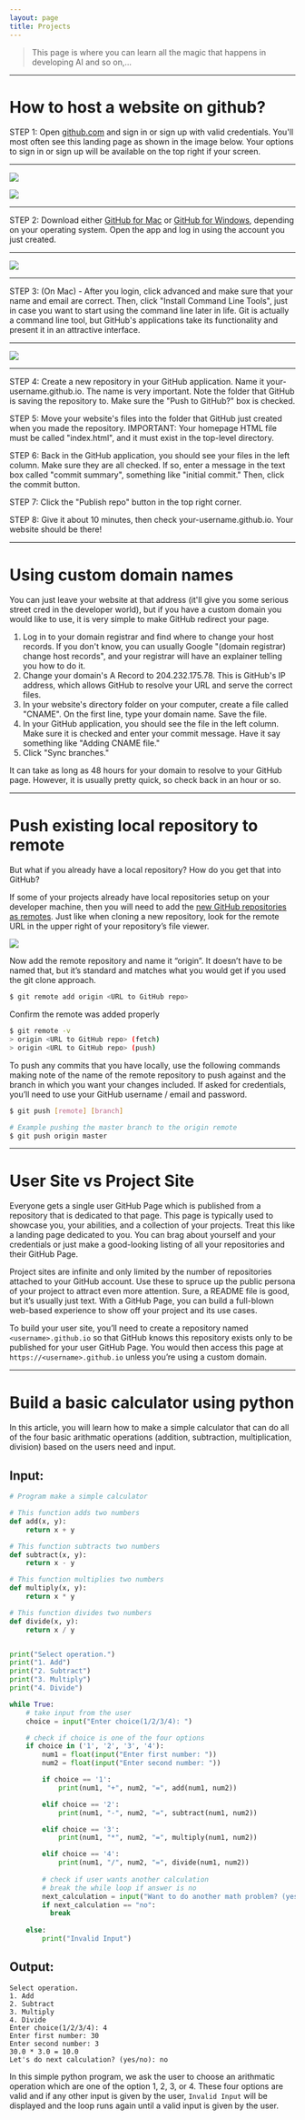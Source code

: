 ```yaml
---
layout: page
title: Projects
---
```


> This page is where you can learn all the magic that happens in developing AI and so on,...

---

# **How to host a website on github?**

STEP 1: Open [github.com](https://github.com/) and sign in or sign up with valid credentials. You'll most often see this landing page as shown in the image below. Your options to sign in or sign up will be available on the top right if your screen.

---
![](2021-12-27-12-15-57.png)

![](2021-12-27-12-28-30.png)

---
STEP 2: Download either [GitHub for Mac](https://desktop.github.com/) or [GitHub for Windows](https://desktop.github.com/), depending on your operating system. Open the app and log in using the account you just created.

---
![](2021-12-27-13-47-27.png)

---
STEP 3: (On Mac) - After you login, click advanced and make sure that your name and email are correct. Then, click "Install Command Line Tools", just in case you want to start using the command line later in life. Git is actually a command line tool, but GitHub's applications take its functionality and present it in an attractive interface.

---
![](![](tempsnip.png).png)

---
STEP 4: Create a new repository in your GitHub application. Name it your-username.github.io. The name is very important. Note the folder that GitHub is saving the repository to. Make sure the "Push to GitHub?" box is checked.

STEP 5: Move your website's files into the folder that GitHub just created when you made the repository. IMPORTANT: Your homepage HTML file must be called "index.html", and it must exist in the top-level directory.

STEP 6: Back in the GitHub application, you should see your files in the left column. Make sure they are all checked. If so, enter a message in the text box called "commit summary", something like "initial commit." Then, click the commit button.

STEP 7: Click the "Publish repo" button in the top right corner.

STEP 8: Give it about 10 minutes, then check your-username.github.io. Your website should be there!

---
# **Using custom domain names**

You can just leave your website at that address (it'll give you some serious street cred in the developer world), but if you have a custom domain you would like to use, it is very simple to make GitHub redirect your page.

1. Log in to your domain registrar and find where to change your host records. If you don't know, you can usually Google "(domain registrar) change host records", and your registrar will have an explainer telling you how to do it.
2. Change your domain's A Record to 204.232.175.78. This is GitHub's IP address, which allows GitHub to resolve your URL and serve the correct files.
3. In your website's directory folder on your computer, create a file called "CNAME". On the first line, type your domain name. Save the file.
4. In your GitHub application, you should see the file in the left column. Make sure it is checked and enter your commit message. Have it say something like "Adding CNAME file."
5. Click "Sync branches."

It can take as long as 48 hours for your domain to resolve to your GitHub page. However, it is usually pretty quick, so check back in an hour or so.

---
# **Push existing local repository to remote**

But what if you already have a local repository? How do you get that into GitHub?

If some of your projects already have local repositories setup on your developer machine, then you will need to add the [new GitHub repositories as remotes](https://docs.github.com/en/get-started/getting-started-with-git/managing-remote-repositories). Just like when cloning a new repository, look for the remote URL in the upper right of your repository’s file viewer.

![](2021-12-27-14-10-02.png)

Now add the remote repository and name it “origin”. It doesn’t have to be named that, but it’s standard and matches what you would get if you used the git clone approach.

```bash
$ git remote add origin <URL to GitHub repo>
```

Confirm the remote was added properly

```bash
$ git remote -v
> origin <URL to GitHub repo> (fetch)
> origin <URL to GitHub repo> (push)
```

To push any commits that you have locally, use the following commands making note of the name of the remote repository to push against and the branch in which you want your changes included. If asked for credentials, you’ll need to use your GitHub username / email and password.

```bash
$ git push [remote] [branch]

# Example pushing the master branch to the origin remote
$ git push origin master
```

---
# **User Site vs Project Site**

Everyone gets a single user GitHub Page which is published from a repository that is dedicated to that page. This page is typically used to showcase you, your abilities, and a collection of your projects. Treat this like a landing page dedicated to you. You can brag about yourself and your credentials or just make a good-looking listing of all your repositories and their GitHub Page.

Project sites are infinite and only limited by the number of repositories attached to your GitHub account. Use these to spruce up the public persona of your project to attract even more attention. Sure, a README file is good, but it’s usually just text. With a GitHub Page, you can build a full-blown web-based experience to show off your project and its use cases.

To build your user site, you’ll need to create a repository named `<username>.github.io` so that GitHub knows this repository exists only to be published for your user GitHub Page. You would then access this page at `https://<username>.github.io` unless you’re using a custom domain.

---
# **Build a basic calculator using python**

In this article, you will learn how to make a simple calculator that can do all of the four basic arithmatic operations (addition, subtraction, multiplication, division) based on the users need and input.

## Input:
```python
# Program make a simple calculator

# This function adds two numbers
def add(x, y):
    return x + y

# This function subtracts two numbers
def subtract(x, y):
    return x - y

# This function multiplies two numbers
def multiply(x, y):
    return x * y

# This function divides two numbers
def divide(x, y):
    return x / y


print("Select operation.")
print("1. Add")
print("2. Subtract")
print("3. Multiply")
print("4. Divide")

while True:
    # take input from the user
    choice = input("Enter choice(1/2/3/4): ")

    # check if choice is one of the four options
    if choice in ('1', '2', '3', '4'):
        num1 = float(input("Enter first number: "))
        num2 = float(input("Enter second number: "))

        if choice == '1':
            print(num1, "+", num2, "=", add(num1, num2))

        elif choice == '2':
            print(num1, "-", num2, "=", subtract(num1, num2))

        elif choice == '3':
            print(num1, "*", num2, "=", multiply(num1, num2))

        elif choice == '4':
            print(num1, "/", num2, "=", divide(num1, num2))
        
        # check if user wants another calculation
        # break the while loop if answer is no
        next_calculation = input("Want to do another math problem? (yes/no): ")
        if next_calculation == "no":
          break
    
    else:
        print("Invalid Input")
```

## Output:
```
Select operation.
1. Add
2. Subtract
3. Multiply
4. Divide
Enter choice(1/2/3/4): 4
Enter first number: 30
Enter second number: 3
30.0 * 3.0 = 10.0
Let's do next calculation? (yes/no): no
```

In this simple python program, we ask the user to choose an arithmatic operation which are one of the option 1, 2, 3, or 4. These four options are valid and if any other input is given by the user, `Invalid Input` will be displayed and the loop runs again until a valid input is given by the user.